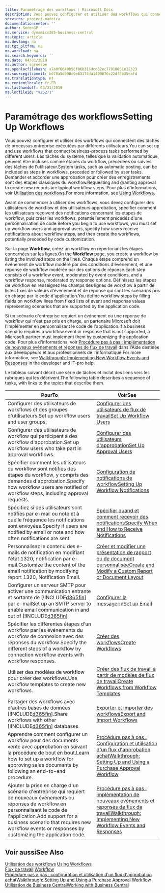 ```yaml
---
title: Paramétrage des workflows | Microsoft Docs
description: Vous pouvez configurer et utiliser des workflows qui connectent des tâches de processus entreprise exécutées par différents utilisateurs. Les tâches du système, telles que la validation automatique, peuvent être incluses comme étapes du workflow, précédées ou suivies des tâches de l'utilisateur. Demander et accorder une approbation pour créer des enregistrements sont des étapes classiques du workflow.
services: project-madeira
documentationcenter: ''
author: SorenGP
ms.service: dynamics365-business-central
ms.topic: article
ms.devlang: na
ms.tgt_pltfrm: na
ms.workload: na
ms.search.keywords: ''
ms.date: 04/01/2019
ms.author: sgroespe
ms.openlocfilehash: a7a0f6640b56f06b316dcd62ec77018051e12323
ms.sourcegitcommit: bd78a5d990c9e83174da1409076c22df8b35eafd
ms.translationtype: HT
ms.contentlocale: fr-FR
ms.lasthandoff: 03/31/2019
ms.locfileid: "926271"
---
```

# <a name="setting-up-workflows"></a><span data-ttu-id="d1333-105">Paramétrage des workflows</span><span class="sxs-lookup"><span data-stu-id="d1333-105">Setting Up Workflows</span></span>
<span data-ttu-id="d1333-106">Vous pouvez configurer et utiliser des workflows qui connectent des tâches de processus entreprise exécutées par différents utilisateurs.</span><span class="sxs-lookup"><span data-stu-id="d1333-106">You can set up and use workflows that connect business-process tasks performed by different users.</span></span> <span data-ttu-id="d1333-107">Les tâches du système, telles que la validation automatique, peuvent être incluses comme étapes du workflow, précédées ou suivies des tâches de l'utilisateur.</span><span class="sxs-lookup"><span data-stu-id="d1333-107">System tasks, such as automatic posting, can be included as steps in workflows, preceded or followed by user tasks.</span></span> <span data-ttu-id="d1333-108">Demander et accorder une approbation pour créer des enregistrements sont des étapes classiques du workflow.</span><span class="sxs-lookup"><span data-stu-id="d1333-108">Requesting and granting approval to create new records are typical workflow steps.</span></span> <span data-ttu-id="d1333-109">Pour plus d'informations, voir [Utilisation des workflows](across-use-workflows.md).</span><span class="sxs-lookup"><span data-stu-id="d1333-109">For more information, see [Using Workflows](across-use-workflows.md).</span></span>  

 <span data-ttu-id="d1333-110">Avant de commencer à utiliser des workflows, vous devez configurer des utilisateurs de workflow et des utilisateurs approbation, spécifier comment les utilisateurs reçoivent des notifications concernant les étapes de workflow, puis créer les workflows, potentiellement précédés d'une personnalisation de code.</span><span class="sxs-lookup"><span data-stu-id="d1333-110">Before you begin to use workflows, you must set up workflow users and approval users, specify how users receive notifications about workflow steps, and then create the workflows, potentially preceded by code customization.</span></span>  

 <span data-ttu-id="d1333-111">Sur la page **Workflow**, créez un workflow en répertoriant les étapes concernées sur les lignes.</span><span class="sxs-lookup"><span data-stu-id="d1333-111">On the **Workflow** page, you create a workflow by listing the involved steps on the lines.</span></span> <span data-ttu-id="d1333-112">Chaque étape comprend un événement de workflow modéré par des conditions d'événement, et une réponse de workflow modérée par des options de réponse.</span><span class="sxs-lookup"><span data-stu-id="d1333-112">Each step consists of a workflow event, moderated by event conditions, and a workflow response, moderated by response options.</span></span> <span data-ttu-id="d1333-113">Définissez les étapes de workflow en renseignez les champs des lignes de workflow à partir de listes fixes de valeurs d'événement et de réponse qui sont les scénarios pris en charge par le code d'application.</span><span class="sxs-lookup"><span data-stu-id="d1333-113">You define workflow steps by filling fields on workflow lines from fixed lists of event and response values representing scenarios that are supported by the application code.</span></span>  

 <span data-ttu-id="d1333-114">Si un scénario d'entreprise requiert un événement ou une réponse de workflow qui n'est pas pris en charge, un partenaire Microsoft doit l'implémenter en personnalisant le code de l'application.</span><span class="sxs-lookup"><span data-stu-id="d1333-114">If a business scenario requires a workflow event or response that is not supported, a Microsoft partner must implement them by customizing the application code.</span></span> <span data-ttu-id="d1333-115">Pour plus d'informations, voir [Procédure pas à pas : implémentation de nouveaux événements et réponses de flux de travail](/dynamics-nav/Walkthrough--Implementing-New-Workflow-Events-and-Responses) dans l'Aide destinée aux développeurs et aux professionnels de l'informatique.</span><span class="sxs-lookup"><span data-stu-id="d1333-115">For more information, see [Walkthrough: Implementing New Workflow Events and Responses](/dynamics-nav/Walkthrough--Implementing-New-Workflow-Events-and-Responses) in the developer and IT-pro help.</span></span>

 <span data-ttu-id="d1333-116">Le tableau suivant décrit une série de tâches et inclut des liens vers les rubriques qui les décrivent.</span><span class="sxs-lookup"><span data-stu-id="d1333-116">The following table describes a sequence of tasks, with links to the topics that describe them.</span></span>  

|<span data-ttu-id="d1333-117">**Pour**</span><span class="sxs-lookup"><span data-stu-id="d1333-117">**To**</span></span>|<span data-ttu-id="d1333-118">**Voir**</span><span class="sxs-lookup"><span data-stu-id="d1333-118">**See**</span></span>|  
|------------|-------------|  
|<span data-ttu-id="d1333-119">Configurer des utilisateurs de workflows et des groupes d'utilisateurs.</span><span class="sxs-lookup"><span data-stu-id="d1333-119">Set up workflow users and user groups.</span></span>|[<span data-ttu-id="d1333-120">Configurer des utilisateurs de flux de travail</span><span class="sxs-lookup"><span data-stu-id="d1333-120">Set Up Workflow Users</span></span>](across-how-to-set-up-workflow-users.md)|  
|<span data-ttu-id="d1333-121">Configurer des utilisateurs de workflow qui participent à des workflow d'approbation.</span><span class="sxs-lookup"><span data-stu-id="d1333-121">Set up workflow users who take part in approval workflows.</span></span>|[<span data-ttu-id="d1333-122">Configurer des utilisateurs d'approbation</span><span class="sxs-lookup"><span data-stu-id="d1333-122">Set Up Approval Users</span></span>](across-how-to-set-up-approval-users.md)|  
|<span data-ttu-id="d1333-123">Spécifier comment les utilisateurs du workflow sont notifiés des étapes du workflow, y compris des demandes d'approbation.</span><span class="sxs-lookup"><span data-stu-id="d1333-123">Specify how workflow users are notified of workflow steps, including approval requests.</span></span>|[<span data-ttu-id="d1333-124">Configuration de notifications de workflow</span><span class="sxs-lookup"><span data-stu-id="d1333-124">Setting Up Workflow Notifications</span></span>](across-setting-up-workflow-notifications.md)|  
|<span data-ttu-id="d1333-125">Spécifiez si des utilisateurs sont notifiés par e-mail ou note et à quelle fréquence les notifications sont envoyées.</span><span class="sxs-lookup"><span data-stu-id="d1333-125">Specify if users are notified by email or note and how often notifications are sent.</span></span>|[<span data-ttu-id="d1333-126">Spécifier quand et comment recevoir des notifications</span><span class="sxs-lookup"><span data-stu-id="d1333-126">Specify When and How to Receive Notifications</span></span>](across-how-to-specify-when-and-how-to-receive-notifications.md)|  
|<span data-ttu-id="d1333-127">Personnalisez le contenu des e-mails de notification en modifiant l'état 1320, notification par e-mail.</span><span class="sxs-lookup"><span data-stu-id="d1333-127">Customize the content of the email notification by modifying report 1320, Notification Email.</span></span>|[<span data-ttu-id="d1333-128">Créer et modifier une présentation de rapport ou de document personnalisée</span><span class="sxs-lookup"><span data-stu-id="d1333-128">Create and Modify a Custom Report or Document Layout</span></span>](ui-how-create-custom-report-layout.md)|  
|<span data-ttu-id="d1333-129">Configurer un serveur SMTP pour activer une communication entrante et sortante de [!INCLUDE[d365fin](includes/d365fin_md.md)] par e-mail</span><span class="sxs-lookup"><span data-stu-id="d1333-129">Set up an SMTP server to enable email communication in and out of [!INCLUDE[d365fin](includes/d365fin_md.md)]</span></span>|[<span data-ttu-id="d1333-130">Configurer la messagerie</span><span class="sxs-lookup"><span data-stu-id="d1333-130">Set up Email</span></span>](admin-how-setup-email.md)|
|<span data-ttu-id="d1333-131">Spécifier les différentes étapes d'un workflow par les événements du workflow de connexion avec des réponses du workflow.</span><span class="sxs-lookup"><span data-stu-id="d1333-131">Specify the different steps of a workflow by connection workflow events with workflow responses.</span></span>|[<span data-ttu-id="d1333-132">Créer des workflows</span><span class="sxs-lookup"><span data-stu-id="d1333-132">Create Workflows</span></span>](across-how-to-create-workflows.md)|  
|<span data-ttu-id="d1333-133">Utiliser des modèles de workflow pour créer des workflows.</span><span class="sxs-lookup"><span data-stu-id="d1333-133">Use workflow templates to create new workflows.</span></span>|[<span data-ttu-id="d1333-134">Créer des flux de travail à partir de modèles de flux de travail</span><span class="sxs-lookup"><span data-stu-id="d1333-134">Create Workflows from Workflow Templates</span></span>](across-how-to-create-workflows-from-workflow-templates.md)|  
|<span data-ttu-id="d1333-135">Partager des workflows avec d'autres bases de données [!INCLUDE[d365fin](includes/d365fin_md.md)].</span><span class="sxs-lookup"><span data-stu-id="d1333-135">Share workflows with other [!INCLUDE[d365fin](includes/d365fin_md.md)] databases.</span></span>|[<span data-ttu-id="d1333-136">Exporter et importer des workflows</span><span class="sxs-lookup"><span data-stu-id="d1333-136">Export and Import Workflows</span></span>](across-how-to-export-and-import-workflows.md)|  
|<span data-ttu-id="d1333-137">Apprendre comment configurer un workflow pour des documents vente avec approbation en suivant la procédure de bout en bout.</span><span class="sxs-lookup"><span data-stu-id="d1333-137">Learn how to set up a workflow for approving sales documents by following an end-to-end procedure.</span></span>|[<span data-ttu-id="d1333-138">Procédure pas à pas : Configuration et utilisation d'un flux d'approbation achat</span><span class="sxs-lookup"><span data-stu-id="d1333-138">Walkthrough: Setting Up and Using a Purchase Approval Workflow</span></span>](walkthrough-setting-up-and-using-a-purchase-approval-workflow.md)|  
|<span data-ttu-id="d1333-139">Ajouter la prise en charge d'un scénario d'entreprise qui requiert de nouveaux événements ou réponses de workflow en personnalisant le code de l'application.</span><span class="sxs-lookup"><span data-stu-id="d1333-139">Add support for a business scenario that requires new workflow events or responses by customizing the application code.</span></span>|[<span data-ttu-id="d1333-140">Procédure pas à pas : implémentation de nouveaux événements et réponses de flux de travail</span><span class="sxs-lookup"><span data-stu-id="d1333-140">Walkthrough: Implementing New Workflow Events and Responses</span></span>](/dynamics-nav/Walkthrough--Implementing-New-Workflow-Events-and-Responses)|  

## <a name="see-also"></a><span data-ttu-id="d1333-141">Voir aussi</span><span class="sxs-lookup"><span data-stu-id="d1333-141">See Also</span></span>  
 <span data-ttu-id="d1333-142">[Utilisation des workflows](across-use-workflows.md) </span><span class="sxs-lookup"><span data-stu-id="d1333-142">[Using Workflows](across-use-workflows.md) </span></span>  
 <span data-ttu-id="d1333-143">[Flux de travail](across-workflow.md) </span><span class="sxs-lookup"><span data-stu-id="d1333-143">[Workflow](across-workflow.md) </span></span>  
 [<span data-ttu-id="d1333-144">Procédure pas à pas : configuration et utilisation d'un flux d'approbation achat</span><span class="sxs-lookup"><span data-stu-id="d1333-144">Walkthrough: Setting Up and Using a Purchase Approval Workflow</span></span>](walkthrough-setting-up-and-using-a-purchase-approval-workflow.md)  
 [<span data-ttu-id="d1333-145">Utilisation de Business Central</span><span class="sxs-lookup"><span data-stu-id="d1333-145">Working with Business Central</span></span>](ui-work-product.md)
